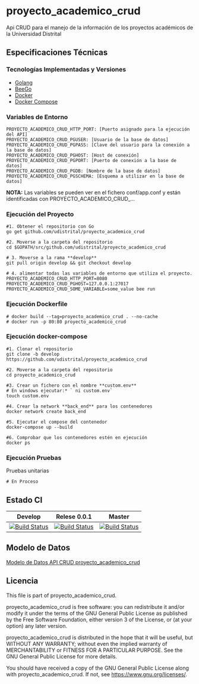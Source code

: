 # proyecto_academico_crud

Api CRUD para el manejo de la información de los proyectos académicos de la Universidad Distrital

## Especificaciones Técnicas

### Tecnologías Implementadas y Versiones
* [Golang](https://github.com/udistrital/introduccion_oas/blob/master/instalacion_de_herramientas/golang.md)
* [BeeGo](https://github.com/udistrital/introduccion_oas/blob/master/instalacion_de_herramientas/beego.md)
* [Docker](https://docs.docker.com/engine/install/ubuntu/)
* [Docker Compose](https://docs.docker.com/compose/)



### Variables de Entorno
```shell
PROYECTO_ACADEMICO_CRUD_HTTP_PORT: [Puerto asignado para la ejecución del API]
PROYECTO_ACADEMICO_CRUD_PGUSER: [Usuario de la base de datos]
PROYECTO_ACADEMICO_CRUD_PGPASS: [Clave del usuario para la conexión a la base de datos]
PROYECTO_ACADEMICO_CRUD_PGHOST: [Host de conexión]
PROYECTO_ACADEMICO_CRUD_PGPORT: [Puerto de conexión a la base de datos]
PROYECTO_ACADEMICO_CRUD_PGDB: [Nombre de la base de datos]
PROYECTO_ACADEMICO_CRUD_PGSCHEMA: [Esquema a utilizar en la base de datos]
```
**NOTA:** Las variables se pueden ver en el fichero conf/app.conf y están identificadas con PROYECTO_ACADEMICO_CRUD_...

### Ejecución del Proyecto
```shell
#1. Obtener el repositorio con Go
go get github.com/udistrital/proyecto_academico_crud

#2. Moverse a la carpeta del repositorio
cd $GOPATH/src/github.com/udistrital/proyecto_academico_crud

# 3. Moverse a la rama **develop**
git pull origin develop && git checkout develop

# 4. alimentar todas las variables de entorno que utiliza el proyecto.
PROYECTO_ACADEMICO_CRUD_HTTP_PORT=8080 PROYECTO_ACADEMICO_CRUD_PGHOST=127.0.0.1:27017 PROYECTO_ACADEMICO_CRUD_SOME_VARIABLE=some_value bee run
```
### Ejecución Dockerfile
```shell
# docker build --tag=proyecto_academico_crud . --no-cache
# docker run -p 80:80 proyecto_academico_crud
```

### Ejecución docker-compose
```shell
#1. Clonar el repositorio
git clone -b develop https://github.com/udistrital/proyecto_academico_crud

#2. Moverse a la carpeta del repositorio
cd proyecto_academico_crud

#3. Crear un fichero con el nombre **custom.env**
# En windows ejecutar:* ` ni custom.env`
touch custom.env

#4. Crear la network **back_end** para los contenedores
docker network create back_end

#5. Ejecutar el compose del contenedor
docker-compose up --build

#6. Comprobar que los contenedores estén en ejecución
docker ps
```

### Ejecución Pruebas

Pruebas unitarias
```shell
# En Proceso
```
## Estado CI

| Develop | Relese 0.0.1 | Master |
| -- | -- | -- |
| [![Build Status](https://hubci.portaloas.udistrital.edu.co/api/badges/udistrital/proyecto_academico_crud/status.svg?ref=refs/heads/develop)](https://hubci.portaloas.udistrital.edu.co/udistrital/proyecto_academico_crud) | [![Build Status](https://hubci.portaloas.udistrital.edu.co/api/badges/udistrital/proyecto_academico_crud/status.svg?ref=refs/heads/release/0.0.1)](https://hubci.portaloas.udistrital.edu.co/udistrital/proyecto_academico_crud) | [![Build Status](https://hubci.portaloas.udistrital.edu.co/api/badges/udistrital/proyecto_academico_crud/status.svg)](https://hubci.portaloas.udistrital.edu.co/udistrital/proyecto_academico_crud) |

## Modelo de Datos
[Modelo de Datos API CRUD proyecto_academico_crud](https://github.com/udistrital/proyecto_academico_crud/blob/feature/issues-9/database/proyecto_academico.png?raw=true)

## Licencia

This file is part of proyecto_academico_crud.

proyecto_academico_crud is free software: you can redistribute it and/or modify it under the terms of the GNU General Public License as published by the Free Software Foundation, either version 3 of the License, or (at your option) any later version.

proyecto_academico_crud is distributed in the hope that it will be useful, but WITHOUT ANY WARRANTY; without even the implied warranty of MERCHANTABILITY or FITNESS FOR A PARTICULAR PURPOSE. See the GNU General Public License for more details.

You should have received a copy of the GNU General Public License along with proyecto_academico_crud. If not, see https://www.gnu.org/licenses/.
